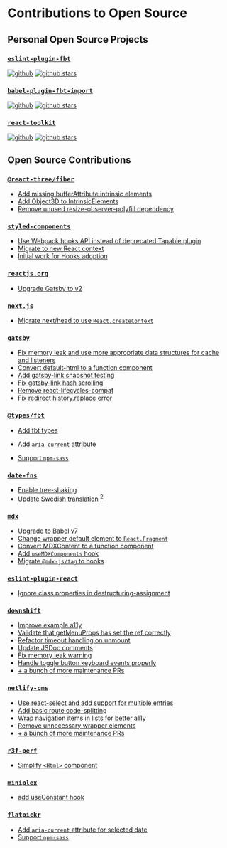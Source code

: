 # Contributions to Open Source

## Personal Open Source Projects

### [`eslint-plugin-fbt`](https://github.com/alexandernanberg/eslint-plugin-fbt)

[![github](https://img.shields.io/github/package-json/v/alexandernanberg/eslint-plugin-fbt)](https://github.com/alexandernanberg/eslint-plugin-fbt)
[![github stars](https://img.shields.io/github/stars/alexandernanberg/eslint-plugin-fbt)](https://github.com/alexandernanberg/eslint-plugin-fbt)

### [`babel-plugin-fbt-import`](https://github.com/alexandernanberg/babel-plugin-fbt-import)

[![github](https://img.shields.io/github/package-json/v/alexandernanberg/babel-plugin-fbt-import)](https://github.com/alexandernanberg/babel-plugin-fbt-import)
[![github stars](https://img.shields.io/github/stars/alexandernanberg/babel-plugin-fbt-import)](https://github.com/alexandernanberg/babel-plugin-fbt-import)

### [`react-toolkit`](https://github.com/alexandernanberg/react-toolkit)

[![github](https://img.shields.io/github/package-json/v/alexandernanberg/react-toolkit)](https://github.com/alexandernanberg/react-toolkit)
[![github stars](https://img.shields.io/github/stars/alexandernanberg/react-toolkit)](https://github.com/alexandernanberg/react-toolkit)

## Open Source Contributions

### [`@react-three/fiber`](https://github.com/pmndrs/react-three-fiber)

- [Add missing bufferAttribute intrinsic elements](https://github.com/pmndrs/react-three-fiber/pull/2102)
- [Add Object3D to IntrinsicElements](https://github.com/pmndrs/react-three-fiber/pull/2099)
- [Remove unused resize-observer-polyfill dependency](https://github.com/pmndrs/react-three-fiber/pull/2044)

### [`styled-components`](https://github.com/gatsbyjs/gatsby)

- [Use Webpack hooks API instead of deprecated Tapable.plugin](https://github.com/styled-components/styled-components/pull/2355)
- [Migrate to new React context](https://github.com/styled-components/styled-components/pull/1894)
- [Initial work for Hooks adoption](https://github.com/styled-components/styled-components/pull/2349)

### [`reactjs.org`](https://github.com/reactjs/reactjs.org)

- [Upgrade Gatsby to v2](https://github.com/reactjs/reactjs.org/pull/1104)

### [`next.js`](https://github.com/vercel/next.js)

- [Migrate next/head to use `React.createContext`](https://github.com/vercel/next.js/pull/6038)

### [`gatsby`](https://github.com/gatsbyjs/gatsby)

- [Fix memory leak and use more appropriate data structures for cache and listeners](https://github.com/gatsbyjs/gatsby/pull/10278)
- [Convert default-html to a function component](https://github.com/gatsbyjs/gatsby/pull/11146)
- [Add gatsby-link snapshot testing](https://github.com/gatsbyjs/gatsby/pull/7090)
- [Fix gatsby-link hash scrolling](https://github.com/gatsbyjs/gatsby/pull/7077)
- [Remove react-lifecycles-compat](https://github.com/gatsbyjs/gatsby/pull/7070)
- [Fix redirect history.replace error](https://github.com/gatsbyjs/gatsby/pull/7018)

### [`@types/fbt`](https://github.com/DefinitelyTyped/DefinitelyTyped/tree/master/types/fbt)

- [Add fbt types](https://github.com/DefinitelyTyped/DefinitelyTyped/pull/52656)

- [Add `aria-current` attribute](https://github.com/flatpickr/flatpickr/pull/1309)
- [Support `npm-sass`](https://github.com/flatpickr/flatpickr/pull/586)

### [`date-fns`](https://github.com/date-fns/date-fns)

- [Enable tree-shaking](https://github.com/date-fns/date-fns/pull/711)
- [Update Swedish translation](https://github.com/date-fns/date-fns/pull/749) [<sup>2</sup>](https://github.com/date-fns/date-fns/pull/570)

### [`mdx`](https://github.com/mdx-js/mdx/)

- [Upgrade to Babel v7](https://github.com/mdx-js/mdx/pull/494)
- [Change wrapper default element to `React.Fragment`](https://github.com/mdx-js/mdx/pull/470)
- [Convert MDXContent to a function component](https://github.com/mdx-js/mdx/pull/427)
- [Add `useMDXComponents` hook](https://github.com/mdx-js/mdx/pull/440)
- [Migrate `@mdx-js/tag` to hooks](https://github.com/mdx-js/mdx/pull/417)

### [`eslint-plugin-react`](https://github.com/yannickcr/eslint-plugin-react/)

- [Ignore class properties in destructuring-assignment](https://github.com/yannickcr/eslint-plugin-react/pull/1909)

### [`downshift`](https://github.com/downshift-js/downshift)

- [Improve example a11y](https://github.com/downshift-js/downshift/pull/554)
- [Validate that getMenuProps has set the ref correctly](https://github.com/downshift-js/downshift/pull/525)
- [Refactor timeout handling on unmount](https://github.com/downshift-js/downshift/pull/517)
- [Update JSDoc comments](https://github.com/downshift-js/downshift/pull/514)
- [Fix memory leak warning](https://github.com/downshift-js/downshift/pull/479)
- [Handle toggle button keyboard events properly](https://github.com/downshift-js/downshift/pull/484)
- [+ a bunch of more maintenance PRs](https://github.com/downshift-js/downshift/pulls?q=is%3Apr+sort%3Aupdated-desc+author%3Aalexandernanberg+is%3Amerged)

### [`netlify-cms`](https://github.com/netlify/netlify-cms)

- [Use react-select and add support for multiple entries](https://github.com/netlify/netlify-cms/pull/1936)
- [Add basic route code-splitting](https://github.com/netlify/netlify-cms/pull/1889)
- [Wrap navigation items in lists for better a11y](https://github.com/netlify/netlify-cms/pull/1903)
- [Remove unnecessary wrapper elements](https://github.com/netlify/netlify-cms/pull/1888)
- [+ a bunch of more maintenance PRs](https://github.com/netlify/netlify-cms/pulls?q=is%3Apr+sort%3Aupdated-desc+author%3Aalexandernanberg+is%3Amerged)

### [`r3f-perf`](https://github.com/utsuboco/r3f-perf)

- [Simplify `<Html>` component](https://github.com/utsuboco/r3f-perf/pull/31)

### [`miniplex`](https://github.com/hmans/miniplex)

- [add useConstant hook](https://github.com/hmans/miniplex/pull/3)

### [`flatpickr`](https://github.com/flatpickr/flatpickr)

- [Add `aria-current` attribute for selected date](https://github.com/flatpickr/flatpickr/pull/1309)
- [Support `npm-sass`](https://github.com/flatpickr/flatpickr/pull/586)
